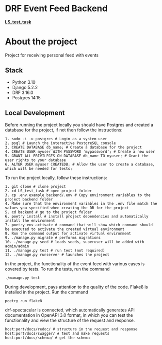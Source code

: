 # DRF Event Feed Backend
**[LS_test_task](https://github.com/Zeroitman/LS_test_task)**

# About the project 
Project for receiving personal feed with events

## Stack

- Python 3.10
- Django 5.2.2
- DRF 3.16.0
- Postgres 14.15

## Local Development
Before running the project locally you should have Postgres and created a database for the project, if not then follow the instructions:
```
1. sudo -i -u postgres # Login as a system user
2. psql # Launch the interactive PostgreSQL console
3. CREATE DATABASE db_name; # Create a database for the project
4. CREATE USER myuser WITH PASSWORD 'mypassword'; # Create a new user
5. GRANT ALL PRIVILEGES ON DATABASE db_name TO myuser; # Grant the user rights to your database
6. ALTER USER myuser CREATEDB; # Allow the user to create a database, which will be needed for tests;
```

To run the project locally, follow these instructions:
```
1. git clone # clone project
2. cd LS_test_task # open project folder
3. cp .env.example backend/.env # Copy environment variables to the project backend folder
4. Make sure that the environment variables in the .env file match the values ​​you specified when creating the DB for the project
5. cd backend # go to the project folder
6. poetry install # install project dependencies and automatically install the environment
7. poetry env activate # command that will show which command should be executed to activate the created virtual environment
8. Run the command output for activate virtual environment
9. ./manage.py migrate # performs migrations
10. ./manage.py seed # loads seeds, superuser will be added with admin/admin
11. ./manage.py test # run test (not required)
12. ./manage.py runserver # launches the project
```
In the project, the functionality of the event feed with various cases is covered by tests. To run the tests, run the command
```
./manage.py test
```
During development, pays attention to the quality of the code. Flake8 is installed in the project. Run the command
```
poetry run flake8
```
drf-spectacular is connected, which automatically generates API documentation in OpenAPI 3.0 format, in which you can test the functionality and view the structure of the request and response.
```
host:port/docs/redoc/ # structure in the request and response
host:port/docs/swagger/ # test and make requests
host:port/docs/schema/ # get the schema
```

